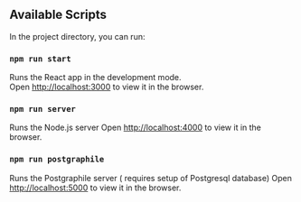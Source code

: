 ## Available Scripts

In the project directory, you can run:

### `npm run start`

Runs the React app in the development mode.\
Open [http://localhost:3000](http://localhost:3000) to view it in the browser.

### `npm run server`

Runs the Node.js server
Open [http://localhost:4000](http://localhost:4000) to view it in the browser.

### `npm run postgraphile`

Runs the Postgraphile server ( requires setup of Postgresql database)
Open [http://localhost:5000](http://localhost:5000) to view it in the browser.
